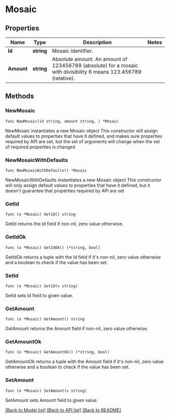 # Mosaic

## Properties

Name | Type | Description | Notes
------------ | ------------- | ------------- | -------------
**Id** | **string** | Mosaic identifier. | 
**Amount** | **string** | Absolute amount. An amount of 123456789 (absolute) for a mosaic with divisibility 6 means 123.456789 (relative). | 

## Methods

### NewMosaic

`func NewMosaic(id string, amount string, ) *Mosaic`

NewMosaic instantiates a new Mosaic object
This constructor will assign default values to properties that have it defined,
and makes sure properties required by API are set, but the set of arguments
will change when the set of required properties is changed

### NewMosaicWithDefaults

`func NewMosaicWithDefaults() *Mosaic`

NewMosaicWithDefaults instantiates a new Mosaic object
This constructor will only assign default values to properties that have it defined,
but it doesn't guarantee that properties required by API are set

### GetId

`func (o *Mosaic) GetId() string`

GetId returns the Id field if non-nil, zero value otherwise.

### GetIdOk

`func (o *Mosaic) GetIdOk() (*string, bool)`

GetIdOk returns a tuple with the Id field if it's non-nil, zero value otherwise
and a boolean to check if the value has been set.

### SetId

`func (o *Mosaic) SetId(v string)`

SetId sets Id field to given value.


### GetAmount

`func (o *Mosaic) GetAmount() string`

GetAmount returns the Amount field if non-nil, zero value otherwise.

### GetAmountOk

`func (o *Mosaic) GetAmountOk() (*string, bool)`

GetAmountOk returns a tuple with the Amount field if it's non-nil, zero value otherwise
and a boolean to check if the value has been set.

### SetAmount

`func (o *Mosaic) SetAmount(v string)`

SetAmount sets Amount field to given value.



[[Back to Model list]](../README.md#documentation-for-models) [[Back to API list]](../README.md#documentation-for-api-endpoints) [[Back to README]](../README.md)


